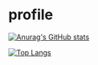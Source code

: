 # profile
[![Anurag's GitHub stats](https://github-readme-stats.vercel.app/api?username=bgseong)](https://github.com/anuraghazra/github-readme-stats)

[![Top Langs](https://github-readme-stats.vercel.app/api/top-langs/?username=bgseong)](https://github.com/anuraghazra/github-readme-stats)
